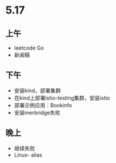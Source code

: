 # 5.17

## 上午

- leetcode Go
- 新闻稿

## 下午

- 安装kind，部署集群
- 在kind上部署istio-testing集群，安装istio
- 部署示例应用：Bookinfo
- 安装merbridge失败

## 晚上

- 继续失败
- Linux- alias



